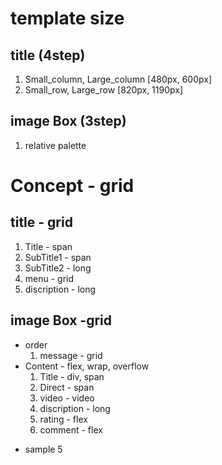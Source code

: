 # template size

## title (4step)

1. Small_column, Large_column [480px, 600px]
2. Small_row, Large_row [820px, 1190px]


## image Box (3step)

1. relative palette

# Concept - grid

## title - grid

1. Title - span
2. SubTitle1 - span
3. SubTitle2 - long
4. menu - grid
5. discription - long

## image Box -grid

- order
  1. message - grid
- Content - flex, wrap, overflow
  1. Title - div, span
  2. Direct - span
  3. video - video
  4. discription - long
  5. rating - flex
  6. comment - flex

* sample 5

